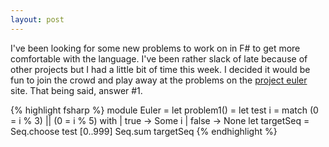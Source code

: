 ```yaml
---
layout: post
---
```

I've been looking for some new problems to work on in F# to get more comfortable with the language. I've been rather slack of late because of other projects but I had a little bit of time this week. I decided it would be fun to join the crowd and play away at the problems on the [project euler](http://projecteuler.net/) site. That being said, answer #1.

    
{% highlight fsharp %}
module Euler =
    let problem1() =
        let test i = 
            match (0 = i % 3) || (0 = i % 5) with
                | true -> Some i
                | false -> None
        let targetSeq = Seq.choose test [0..999]
        Seq.sum targetSeq
{% endhighlight %}
